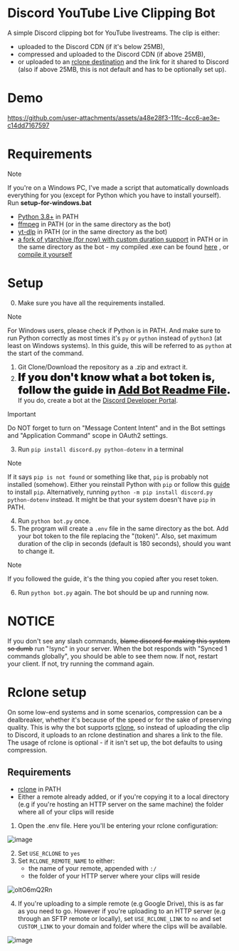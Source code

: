 # Discord YouTube Live Clipping Bot

A simple Discord clipping bot for YouTube livestreams. The clip is either:
- uploaded to the Discord CDN (if it's below 25MB),
- compressed and uploaded to the Discord CDN (if above 25MB),
- or uploaded to an [rclone destination](https://rclone.org/overview/) and the link for it shared to Discord (also if above 25MB, this is not default and has to be optionally set up).

# Demo

https://github.com/user-attachments/assets/a48e28f3-11fc-4cc6-ae3e-c14dd7167597


# Requirements
> [!NOTE]
> If you're on a Windows PC, I've made a script that automatically downloads everything for you (except for Python which you have to install yourself). Run **setup-for-windows.bat**
- [Python 3.8+](https://www.python.org/downloads/) in PATH
- [ffmpeg](https://ffmpeg.org/download.html#build-windows) in PATH (or in the same directory as the bot)
- [yt-dlp](https://github.com/yt-dlp/yt-dlp/releases/) in PATH (or in the same directory as the bot)
- [a fork of ytarchive (for now) with custom duration support](https://github.com/keredau/ytarchive/tree/feature/duration) in PATH or in the same directory as the bot - my compiled .exe can be found [here](https://github.com/Patrosi73/discord-youtubelive-clipping-bot/raw/main/ytarchive.exe) , or [compile it yourself](/COMPILING-YTARCHIVE.md)

# Setup
0. Make sure you have all the requirements installed.
> [!NOTE]
> For Windows users, please check if Python is in PATH. And make sure to run Python correctly as most times it's `py` or `python` instead of `python3` (at least on Windows systems). In this guide, this will be referred to as `python` at the start of the command.
1. Git Clone/Download the repository as a .zip and extract it.
2. <span style="font-size:1.5rem;font-weight:900">If you don't know what a bot token is, follow the guide in [Add Bot Readme File](/ADD-BOT.md). </span>
If you do, create a bot at the [Discord Developer Portal](https://discord.com/developers/applications).
> [!IMPORTANT]
> Do NOT forget to turn on "Message Content Intent" and in the Bot settings and "Application Command" scope in OAuth2 settings.

3. Run `pip install discord.py python-dotenv` in a terminal
> [!NOTE]
> If it says `pip is not found` or something like that, `pip` is probably not installed (somehow). Either you reinstall Python with `pip` or follow this [guide](https://pip.pypa.io/en/stable/installation/) to install `pip`.
> Alternatively, running `python -m pip install discord.py python-dotenv`  instead. It might be that your system doesn't have `pip` in PATH.
4. Run `python bot.py` once.
5. The program will create a `.env` file in the same directory as the bot. Add your bot token to the file replacing the "(token)". Also, set maximum duration of the clip in seconds (default is 180 seconds), should you want to change it.
> [!NOTE]
> If you followed the guide, it's the thing you copied after you reset token.
6. Run `python bot.py` again. The bot should be up and running now.
> 
# NOTICE
If you don't see any slash commands, ~~blame discord for making this system so dumb~~ run "!sync" in your server. When the bot responds with "Synced 1 commands globally", you should be able to see them now. If not, restart your client. If not, try running the command again.

# Rclone setup
On some low-end systems and in some scenarios, compression can be a dealbreaker, whether it's because of the speed or for the sake of preserving quality. This is why the bot supports [rclone](https://rclone.org/overview/), so instead of uploading the clip to Discord, it uploads to an rclone destination and shares a link to the file.
The usage of rclone is optional - if it isn't set up, the bot defaults to using compression.
## Requirements
- [rclone](https://rclone.org/downloads/) in PATH
- Either a remote already added, or if you're copying it to a local directory (e.g if you're hosting an HTTP server on the same machine) the folder where all of your clips will reside
1. Open the .env file. Here you'll be entering your rclone configuration:
   
![image](https://github.com/user-attachments/assets/a335c650-a3c9-43e9-9bbb-e25e70da2e2f)

2. Set `USE_RCLONE` to `yes`
3. Set `RCLONE_REMOTE_NAME` to either:
   - the name of your remote, appended with `:/`
   - the folder of your HTTP server where your clips will reside
     
![oltO6mQ2Rn](https://github.com/user-attachments/assets/0eba5cee-9a37-4dab-87f3-ef8ce0b80ff6)

4. If you're uploading to a simple remote (e.g Google Drive), this is as far as you need to go. However if you're uploading to an HTTP server (e.g through an SFTP remote or locally), set `USE_RCLONE_LINK` to `no` and set `CUSTOM_LINK` to your domain and folder where the clips will be available.

![image](https://github.com/user-attachments/assets/67c5c6b7-cf53-46ce-9d32-a719467ce9d2)


   


